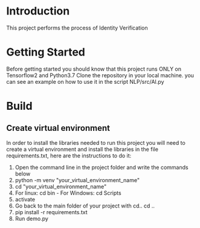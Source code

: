 # Introduction 
This project performs the process of Identity Verification

# Getting Started
Before getting started you should know that this project runs ONLY on Tensorflow2 and Python3.7
Clone the repository in your local machine. you can see an example on how to use it in the script NLP/src/AI.py

# Build
## Create virtual environment
In order to install the libraries needed to run this project you will need to create a virtual environment and install the libraries in the file requirements.txt, here are the instructions to do it:

1. Open the command line in the project folder and write the commands below
2. python -m venv "your_virtual_environment_name"
3. cd "your_virtual_environment_name"
4. For linux: cd bin        -       For Windows: cd Scripts
5. activate
6. Go back to the main folder of your project with cd.. cd ..
7. pip install -r requirements.txt
8. Run demo.py
